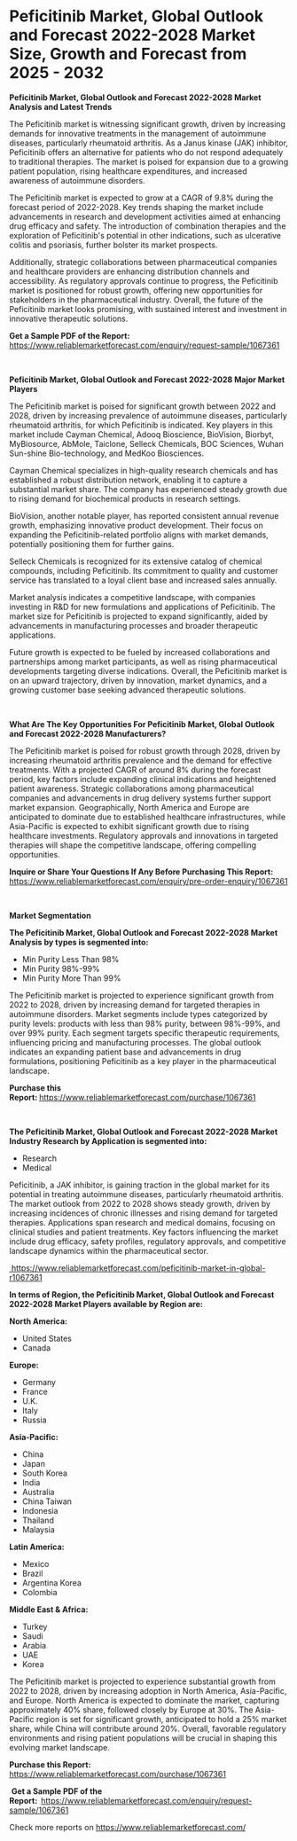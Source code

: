 <p><h1>Peficitinib Market, Global Outlook and Forecast 2022-2028 Market Size, Growth and Forecast from 2025 - 2032</h1></p><p><strong>Peficitinib Market, Global Outlook and Forecast 2022-2028 Market Analysis and Latest Trends</strong></p>
<p><p>The Peficitinib market is witnessing significant growth, driven by increasing demands for innovative treatments in the management of autoimmune diseases, particularly rheumatoid arthritis. As a Janus kinase (JAK) inhibitor, Peficitinib offers an alternative for patients who do not respond adequately to traditional therapies. The market is poised for expansion due to a growing patient population, rising healthcare expenditures, and increased awareness of autoimmune disorders.</p><p>The Peficitinib market is expected to grow at a CAGR of 9.8% during the forecast period of 2022-2028. Key trends shaping the market include advancements in research and development activities aimed at enhancing drug efficacy and safety. The introduction of combination therapies and the exploration of Peficitinib's potential in other indications, such as ulcerative colitis and psoriasis, further bolster its market prospects.</p><p>Additionally, strategic collaborations between pharmaceutical companies and healthcare providers are enhancing distribution channels and accessibility. As regulatory approvals continue to progress, the Peficitinib market is positioned for robust growth, offering new opportunities for stakeholders in the pharmaceutical industry. Overall, the future of the Peficitinib market looks promising, with sustained interest and investment in innovative therapeutic solutions.</p></p>
<p><strong>Get a Sample PDF of the Report:&nbsp;</strong> <a href="https://www.reliablemarketforecast.com/enquiry/request-sample/1067361?utm_campaign=2292&utm_medium=2&utm_source=Github&utm_content=ia&utm_term=21032025&utm_id=peficitinib-market-global-outlook-and-forecast-2022-2028">https://www.reliablemarketforecast.com/enquiry/request-sample/1067361</a></p>
<p>&nbsp;</p>
<p><strong>Peficitinib Market, Global Outlook and Forecast 2022-2028 Major Market Players</strong></p>
<p><p>The Peficitinib market is poised for significant growth between 2022 and 2028, driven by increasing prevalence of autoimmune diseases, particularly rheumatoid arthritis, for which Peficitinib is indicated. Key players in this market include Cayman Chemical, Adooq Bioscience, BioVision, Biorbyt, MyBiosource, AbMole, Taiclone, Selleck Chemicals, BOC Sciences, Wuhan Sun-shine Bio-technology, and MedKoo Biosciences.</p><p>Cayman Chemical specializes in high-quality research chemicals and has established a robust distribution network, enabling it to capture a substantial market share. The company has experienced steady growth due to rising demand for biochemical products in research settings.</p><p>BioVision, another notable player, has reported consistent annual revenue growth, emphasizing innovative product development. Their focus on expanding the Peficitinib-related portfolio aligns with market demands, potentially positioning them for further gains.</p><p>Selleck Chemicals is recognized for its extensive catalog of chemical compounds, including Peficitinib. Its commitment to quality and customer service has translated to a loyal client base and increased sales annually.</p><p>Market analysis indicates a competitive landscape, with companies investing in R&D for new formulations and applications of Peficitinib. The market size for Peficitinib is projected to expand significantly, aided by advancements in manufacturing processes and broader therapeutic applications.</p><p>Future growth is expected to be fueled by increased collaborations and partnerships among market participants, as well as rising pharmaceutical developments targeting diverse indications. Overall, the Peficitinib market is on an upward trajectory, driven by innovation, market dynamics, and a growing customer base seeking advanced therapeutic solutions.</p></p>
<p>&nbsp;</p>
<p><strong>What Are The Key Opportunities For Peficitinib Market, Global Outlook and Forecast 2022-2028 Manufacturers?</strong></p>
<p><p>The Peficitinib market is poised for robust growth through 2028, driven by increasing rheumatoid arthritis prevalence and the demand for effective treatments. With a projected CAGR of around 8% during the forecast period, key factors include expanding clinical indications and heightened patient awareness. Strategic collaborations among pharmaceutical companies and advancements in drug delivery systems further support market expansion. Geographically, North America and Europe are anticipated to dominate due to established healthcare infrastructures, while Asia-Pacific is expected to exhibit significant growth due to rising healthcare investments. Regulatory approvals and innovations in targeted therapies will shape the competitive landscape, offering compelling opportunities.</p></p>
<p><strong>Inquire or Share Your Questions If Any Before Purchasing This Report:</strong> <a href="https://www.reliablemarketforecast.com/enquiry/pre-order-enquiry/1067361?utm_campaign=2292&utm_medium=2&utm_source=Github&utm_content=ia&utm_term=21032025&utm_id=peficitinib-market-global-outlook-and-forecast-2022-2028">https://www.reliablemarketforecast.com/enquiry/pre-order-enquiry/1067361</a></p>
<p>&nbsp;</p>
<p><strong>Market Segmentation</strong></p>
<p><strong>The Peficitinib Market, Global Outlook and Forecast 2022-2028 Market Analysis by types is segmented into:</strong></p>
<p><ul><li>Min Purity Less Than 98%</li><li>Min Purity 98%-99%</li><li>Min Purity More Than 99%</li></ul></p>
<p><p>The Peficitinib market is projected to experience significant growth from 2022 to 2028, driven by increasing demand for targeted therapies in autoimmune disorders. Market segments include types categorized by purity levels: products with less than 98% purity, between 98%-99%, and over 99% purity. Each segment targets specific therapeutic requirements, influencing pricing and manufacturing processes. The global outlook indicates an expanding patient base and advancements in drug formulations, positioning Peficitinib as a key player in the pharmaceutical landscape.</p></p>
<p><strong>Purchase this Report:&nbsp;</strong><a href="https://www.reliablemarketforecast.com/purchase/1067361?utm_campaign=2292&utm_medium=2&utm_source=Github&utm_content=ia&utm_term=21032025&utm_id=peficitinib-market-global-outlook-and-forecast-2022-2028">https://www.reliablemarketforecast.com/purchase/1067361</a></p>
<p>&nbsp;</p>
<p><strong>The Peficitinib Market, Global Outlook and Forecast 2022-2028 Market Industry Research by Application is segmented into:</strong></p>
<p><ul><li>Research</li><li>Medical</li></ul></p>
<p><p>Peficitinib, a JAK inhibitor, is gaining traction in the global market for its potential in treating autoimmune diseases, particularly rheumatoid arthritis. The market outlook from 2022 to 2028 shows steady growth, driven by increasing incidences of chronic illnesses and rising demand for targeted therapies. Applications span research and medical domains, focusing on clinical studies and patient treatments. Key factors influencing the market include drug efficacy, safety profiles, regulatory approvals, and competitive landscape dynamics within the pharmaceutical sector.</p></p>
<p><a href="https://www.reliablemarketforecast.com/peficitinib-market-in-global-r1067361?utm_campaign=2292&utm_medium=2&utm_source=Github&utm_content=ia&utm_term=21032025&utm_id=peficitinib-market-global-outlook-and-forecast-2022-2028">&nbsp;https://www.reliablemarketforecast.com/peficitinib-market-in-global-r1067361</a></p>
<p><strong>In terms of Region, the Peficitinib Market, Global Outlook and Forecast 2022-2028 Market Players available by Region are:</strong></p>
<p>
    <p> <strong> North America: </strong>
        <ul>
            <li>United States</li>
            <li>Canada</li>
        </ul>
        </p> 
    <p> <strong> Europe: </strong>
        <ul>
            <li>Germany</li>
            <li>France</li>
            <li>U.K.</li>
            <li>Italy</li>
            <li>Russia</li>
        </ul>
        </p> 
    <p> <strong> Asia-Pacific: </strong>
        <ul>
            <li>China</li>
            <li>Japan</li>
            <li>South Korea</li>
            <li>India</li>
            <li>Australia</li>
            <li>China Taiwan</li>
            <li>Indonesia</li>
            <li>Thailand</li>
            <li>Malaysia</li>
        </ul>
        </p> 
    <p> <strong> Latin America: </strong>
        <ul>
            <li>Mexico</li>
            <li>Brazil</li>
            <li>Argentina Korea</li>
            <li>Colombia</li>
        </ul>
        </p> 
    <p> <strong> Middle East & Africa: </strong>
        <ul>
            <li>Turkey</li>
            <li>Saudi</li>
            <li>Arabia</li>
            <li>UAE</li>
            <li>Korea</li>
        </ul>
    </p>
    </p>
<p><p>The Peficitinib market is projected to experience substantial growth from 2022 to 2028, driven by increasing adoption in North America, Asia-Pacific, and Europe. North America is expected to dominate the market, capturing approximately 40% share, followed closely by Europe at 30%. The Asia-Pacific region is set for significant growth, anticipated to hold a 25% market share, while China will contribute around 20%. Overall, favorable regulatory environments and rising patient populations will be crucial in shaping this evolving market landscape.</p></p>
<p><strong>Purchase this Report: </strong><a href="https://www.reliablemarketforecast.com/purchase/1067361?utm_campaign=2292&utm_medium=2&utm_source=Github&utm_content=ia&utm_term=21032025&utm_id=peficitinib-market-global-outlook-and-forecast-2022-2028">https://www.reliablemarketforecast.com/purchase/1067361</a></p>
<p>&nbsp;<strong>Get a Sample PDF of the Report:&nbsp;&nbsp;</strong><a href="https://www.reliablemarketforecast.com/enquiry/request-sample/1067361?utm_campaign=2292&utm_medium=2&utm_source=Github&utm_content=ia&utm_term=21032025&utm_id=peficitinib-market-global-outlook-and-forecast-2022-2028">https://www.reliablemarketforecast.com/enquiry/request-sample/1067361</a></p>
<p><strong></strong></p>
<p>Check more reports on <a href="https://www.reliablemarketforecast.com/?utm_campaign=2292&utm_medium=2&utm_source=Github&utm_content=ia&utm_term=21032025&utm_id=peficitinib-market-global-outlook-and-forecast-2022-2028">https://www.reliablemarketforecast.com/</a></p>
